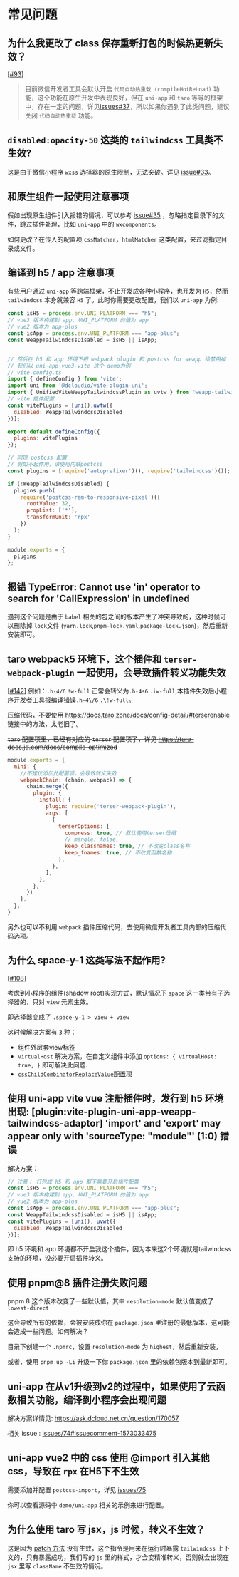 # 常见问题

## 为什么我更改了 class 保存重新打包的时候热更新失效？

[[#93](https://github.com/sonofmagic/weapp-tailwindcss-webpack-plugin/issues/93)]

> 目前微信开发者工具会默认开启 `代码自动热重载 (compileHotReLoad)` 功能，这个功能在原生开发中表现良好，但在 `uni-app` 和 `taro` 等等的框架中，存在一定的问题，详见[issues#37](https://github.com/sonofmagic/weapp-tailwindcss-webpack-plugin/issues/37)，所以如果你遇到了此类问题，建议关闭 `代码自动热重载` 功能。

## `disabled:opacity-50` 这类的 `tailwindcss` 工具类不生效?

这是由于微信小程序 `wxss` 选择器的原生限制，无法突破。详见 [issue#33](https://github.com/sonofmagic/weapp-tailwindcss-webpack-plugin/issues/33)。

## 和原生组件一起使用注意事项

假如出现原生组件引入报错的情况，可以参考 [issue#35](https://github.com/sonofmagic/weapp-tailwindcss-webpack-plugin/issues/35) ，忽略指定目录下的文件，跳过插件处理，比如 `uni-app` 中的 `wxcomponents`。

如何更改？在传入的配置项 `cssMatcher`，`htmlMatcher` 这类配置，来过滤指定目录或文件。

## 编译到 h5 / app 注意事项

有些用户通过 `uni-app` 等跨端框架，不止开发成各种小程序，也开发为 `H5`，然而 `tailwindcss` 本身就兼容 `H5` 了。此时你需要更改配置，我们以 `uni-app` 为例:

```js
const isH5 = process.env.UNI_PLATFORM === "h5";
// vue3 版本构建到 app, UNI_PLATFORM 的值为 app
// vue2 版本为 app-plus
const isApp = process.env.UNI_PLATFORM === "app-plus";
const WeappTailwindcssDisabled = isH5 || isApp;


// 然后在 h5 和 app 环境下把 webpack plugin 和 postcss for weapp 给禁用掉
// 我们以 uni-app-vue3-vite 这个 demo为例
// vite.config.ts
import { defineConfig } from 'vite';
import uni from '@dcloudio/vite-plugin-uni';
import { UnifiedViteWeappTailwindcssPlugin as uvtw } from "weapp-tailwindcss-webpack-plugin/vite";
// vite 插件配置
const vitePlugins = [uni(),uvtw({
  disabled: WeappTailwindcssDisabled
})];

export default defineConfig({
  plugins: vitePlugins
});

// 同理 postcss 配置
// 假如不起作用，请使用内联postcss
const plugins = [require('autoprefixer')(), require('tailwindcss')()];

if (!WeappTailwindcssDisabled) {
  plugins.push(
    require('postcss-rem-to-responsive-pixel')({
      rootValue: 32,
      propList: ['*'],
      transformUnit: 'rpx'
    })
  );
}

module.exports = {
  plugins
};
```

## 报错 TypeError: Cannot use 'in' operator to search for 'CallExpression' in undefined

遇到这个问题是由于 `babel` 相关的包之间的版本产生了冲突导致的，这种时候可以删除掉 `lock`文件 (`yarn.lock`,`pnpm-lock.yaml`,`package-lock.json`)，然后重新安装即可。

## taro webpack5 环境下，这个插件和 `terser-webpack-plugin` 一起使用，会导致插件转义功能失效

[[#142](https://github.com/sonofmagic/weapp-tailwindcss-webpack-plugin/issues/142)]
例如：`.h-4/6` `!w-full` 正常会转义为`.h-4s6` `.iw-full`,本插件失效后小程序开发者工具报编译错误`.h-4\/6` `.\!w-full`。

压缩代码，不要使用 <https://docs.taro.zone/docs/config-detail/#terserenable> 链接中的方法，太老旧了。

~~`taro` 配置项里，已经有对应的 `terser` 配置项了，详见 <https://taro-docs.jd.com/docs/compile-optimized>~~

```js
module.exports = {
  mini: {
    //不建议添加此配置项，会导致转义失效
    webpackChain: (chain, webpack) => {
      chain.merge({
        plugin: {
          install: {
            plugin: require('terser-webpack-plugin'),
            args: [
              {
                terserOptions: {
                  compress: true, // 默认使用terser压缩
                  // mangle: false,
                  keep_classnames: true, // 不改变class名称
                  keep_fnames: true, // 不改变函数名称
                },
              },
            ],
          },
        },
      })
    },
  },
}
```

另外也可以不利用 `webpack` 插件压缩代码，去使用微信开发者工具内部的压缩代码选项。

## 为什么 space-y-1 这类写法不起作用?

[[#108](https://github.com/sonofmagic/weapp-tailwindcss-webpack-plugin/issues/108)]

考虑到小程序的组件(shadow root)实现方式，默认情况下 `space` 这一类带有子选择器的，只对 `view` 元素生效。

即选择器变成了 `.space-y-1 > view + view`

这时候解决方案有 `3` 种：

- 组件外层套view标签
- `virtualHost` 解决方案，在自定义组件中添加
 `options: { virtualHost: true, }` 即可解决此问题.
- [`cssChildCombinatorReplaceValue`配置项](/docs/api/interfaces/UserDefinedOptions#csschildcombinatorreplacevalue)

## 使用 uni-app vite vue 注册插件时，发行到 h5 环境出现: [plugin:vite-plugin-uni-app-weapp-tailwindcss-adaptor] 'import' and 'export' may appear only with 'sourceType: "module"' (1:0) 错误

解决方案：

```js
// 注意： 打包成 h5 和 app 都不需要开启插件配置
const isH5 = process.env.UNI_PLATFORM === "h5";
// vue3 版本构建到 app, UNI_PLATFORM 的值为 app
// vue2 版本为 app-plus
const isApp = process.env.UNI_PLATFORM === "app-plus";
const WeappTailwindcssDisabled = isH5 || isApp;
const vitePlugins = [uni(), uvwt({
  disabled: WeappTailwindcssDisabled
})];
```

即 h5 环境和 app 环境都不开启我这个插件，因为本来这2个环境就是tailwindcss支持的环境，没必要开启插件转义。

## 使用 pnpm@8 插件注册失败问题

pnpm 8 这个版本改变了一些默认值，其中 `resolution-mode` 默认值变成了 `lowest-direct`

这会导致所有的依赖，会被安装成你在 `package.json` 里注册的最低版本，这可能会造成一些问题。如何解决？

目录下创建一个 `.npmrc`，设置 `resolution-mode` 为 `highest`，然后重新安装，

或者，使用 `pnpm up -Li` 升级一下你 `package.json` 里的依赖包版本到最新即可。

## uni-app 在从v1升级到v2的过程中，如果使用了云函数相关功能，编译到小程序会出现问题

解决方案详情见: <https://ask.dcloud.net.cn/question/170057>

相关 issue : [issues/74#issuecomment-1573033475](https://github.com/sonofmagic/weapp-tailwindcss/issues/74#issuecomment-1573033475)

## uni-app vue2 中的 css 使用 @import 引入其他 css，导致在 `rpx` 在H5下不生效

需要添加并配置 `postcss-import`，详见 [issues/75](https://github.com/sonofmagic/weapp-tailwindcss/issues/75#issuecomment-1574592907)

你可以查看源码中 `demo/uni-app` 相关的示例来进行配置。

## 为什么使用 taro 写 jsx，js 时候，转义不生效？

这是因为 [patch 方法](/docs/quick-start/this-plugin) 没有生效，这个指令是用来在运行时暴露 `tailwindcss` 上下文的，只有暴露成功，我们写的 `js` 里的样式，才会变精准转义，否则就会出现在 `jsx` 里写 `className` 不生效的情况。
